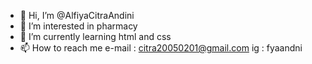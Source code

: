 - 👋 Hi, I’m @AlfiyaCitraAndini
- 👀 I’m interested in pharmacy
- 🌱 I’m currently learning html and css
- 📫 How to reach me e-mail : citra20050201@gmail.com ig : fyaandni

<!---
AlfiyaCitraAndini/AlfiyaCitraAndini is a ✨ special ✨ repository because its `README.md` (this file) appears on your GitHub profile.
You can click the Preview link to take a look at your changes.
--->
